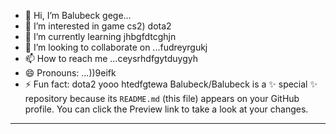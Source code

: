 - 👋 Hi, I’m Balubeck gege...
- 👀 I’m interested in game cs2) dota2
- 🌱 I’m currently learning jhbgfdtcghjn
- 💞️ I’m looking to collaborate on ...fudreyrgukj
- 📫 How to reach me ...ceysrhdfgytduygyh
- 😄 Pronouns: ...))9eifk
- ⚡ Fun fact: dota2 yooo
htedfgtewa
Balubeck/Balubeck is a ✨ special ✨ repository because its `README.md` (this file) appears on your GitHub profile.
You can click the Preview link to take a look at your changes.
---
